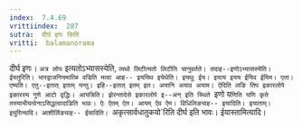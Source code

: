 ```yaml
---
index:  7.4.69
vrittiindex:  287
sutra:  दीर्घ इणः किति
vritti:  balamanorama 
---
```


दीर्घ इणः। `अत्र लोपः` इत्यतोऽभ्यासस्येति, `व्यथो लिटीत्यतो लिटीति चानुवर्तते। तदाह--इणोऽभ्यासस्येति। ईयतुरिति। भारद्वाजनियमात्ळि वडिति मत्वा आह-- इययिथ इयेथेति। इयथुः ईय। इयाय इयय ईयिव ईयिम। एता। एष्यति। एतु--इतात् इताम् यन्तु। इहि--इतात् इतम् इत। अयानि अयाव अयाम। ऐदिति लङि तिप इकारलोपे इकारस्य गुणे आटो वृद्धिः। आयन्निति। झेरन्तादेसे इकारलोपे इ--अन् इति स्थिते `इणो य`णिति यणि कृते तस्याभीयत्वेनाऽसिद्धत्वादाडिति भावः। ऐः ऐतम् ऐत। आयम् ऐव ऐम। विधिलिङ्याह-- इयादिति। इयाताम्। इयुरित्यादि। आशीर्लिङ्याह-- ईयादिति। `अकृत्सार्वधातुकयो`रिति दीर्घ इति भावः। ईयास्तामित्यादि। 

